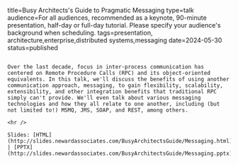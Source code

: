 title=Busy Architects's Guide   to Pragmatic Messaging
type=talk
audience=For all audiences, recommended as a keynote, 90-minute presentation, half-day or full-day tutorial. Please specify your audience's background when scheduling.
tags=presentation, architecture,enterprise,distributed systems,messaging
date=2024-05-30
status=published
~~~~~~

Over the last decade, focus in inter-process communication has centered on Remote Procedure Calls (RPC) and its object-oriented equivalents. In this talk, we'll discuss the benefits of using another communication approach, messaging, to gain flexibility, scalability, extensibility, and other integration benefits that traditional RPC simply can't provide. We'll even talk about various messaging technologies and how they all relate to one another, including (but not limited to!) MSMQ, JMS, SOAP, and REST, among others.
    
<hr />

Slides: [HTML](http://slides.newardassociates.com/BusyArchitectsGuide/Messaging.html) | [PPTX](http://slides.newardassociates.com/BusyArchitectsGuide/Messaging.pptx)
